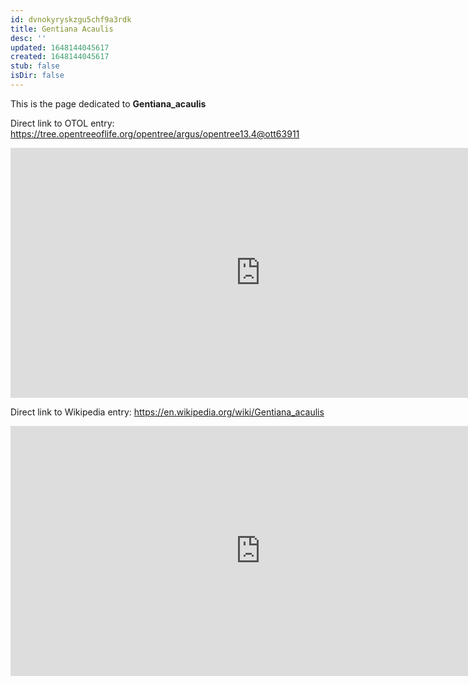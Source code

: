 ```yaml
---
id: dvnokyryskzgu5chf9a3rdk
title: Gentiana Acaulis
desc: ''
updated: 1648144045617
created: 1648144045617
stub: false
isDir: false
---
```

This is the page dedicated to **Gentiana_acaulis**


Direct link to OTOL entry: https://tree.opentreeoflife.org/opentree/argus/opentree13.4@ott63911



<html>
    <body>
    <iframe src="https://tree.opentreeoflife.org/opentree/argus/opentree13.4@ott63911"
    width="800" height="400" frameborder="0" allowfullscreen> </iframe>
    </body>
</html>
    


Direct link to Wikipedia entry: https://en.wikipedia.org/wiki/Gentiana_acaulis



<html>
    <body>
    <iframe src="https://en.wikipedia.org/wiki/Gentiana_acaulis"
    width="800" height="400" frameborder="0" allowfullscreen> </iframe>
    </body>
</html>
    

